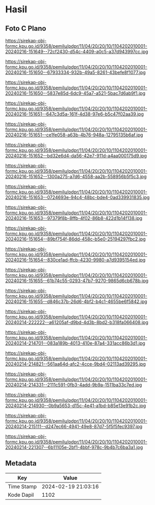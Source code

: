 # Hasil

## Foto C Plano

https://sirekap-obj-formc.kpu.go.id/9358/pemilu/pdpr/11/04/20/20/10/1104202010001-20240216-151649--72cf2430-d54c-4409-a0c5-a37d943997cc.jpg

https://sirekap-obj-formc.kpu.go.id/9358/pemilu/pdpr/11/04/20/20/10/1104202010001-20240216-151650--67933334-932b-49a5-8261-43befe8f1077.jpg

https://sirekap-obj-formc.kpu.go.id/9358/pemilu/pdpr/11/04/20/20/10/1104202010001-20240216-151650--5837e85d-6dc9-45a7-a521-5bac7d6ab9f1.jpg

https://sirekap-obj-formc.kpu.go.id/9358/pemilu/pdpr/11/04/20/20/10/1104202010001-20240216-151651--647c3d5a-161f-4d38-97e6-b5c47f02aa39.jpg

https://sirekap-obj-formc.kpu.go.id/9358/pemilu/pdpr/11/04/20/20/10/1104202010001-20240216-151651--ce1fe058-a63b-4b76-948a-12795135b6af.jpg

https://sirekap-obj-formc.kpu.go.id/9358/pemilu/pdpr/11/04/20/20/10/1104202010001-20240216-151652--bd32e6d4-da56-42e7-911d-a4aa000175d9.jpg

https://sirekap-obj-formc.kpu.go.id/9358/pemilu/pdpr/11/04/20/20/10/1104202010001-20240216-151652--1300a275-a7d6-4558-aa2b-558956b5f5c3.jpg

https://sirekap-obj-formc.kpu.go.id/9358/pemilu/pdpr/11/04/20/20/10/1104202010001-20240216-151653--0724693e-94c4-48bc-bde4-0ad339931835.jpg

https://sirekap-obj-formc.kpu.go.id/9358/pemilu/pdpr/11/04/20/20/10/1104202010001-20240216-151653--97379f8b-8ffb-4f02-86b8-422d1b14f138.jpg

https://sirekap-obj-formc.kpu.go.id/9358/pemilu/pdpr/11/04/20/20/10/1104202010001-20240216-151654--89bf754f-86dd-458c-b5e0-25194297fbc2.jpg

https://sirekap-obj-formc.kpu.go.id/9358/pemilu/pdpr/11/04/20/20/10/1104202010001-20240216-151654--830ce1ad-ffcb-4230-9980-a7d9395154ed.jpg

https://sirekap-obj-formc.kpu.go.id/9358/pemilu/pdpr/11/04/20/20/10/1104202010001-20240216-151655--61b74c55-0293-47b7-9270-9865d6cb678b.jpg

https://sirekap-obj-formc.kpu.go.id/9358/pemilu/pdpr/11/04/20/20/10/1104202010001-20240216-151655--d846c37b-26d6-4bf2-b4c1-4655be6f5842.jpg

https://sirekap-obj-formc.kpu.go.id/9358/pemilu/pdpr/11/04/20/20/10/1104202010001-20240214-222222--a61205af-d9bd-4d3b-8bd2-b318fa066408.jpg

https://sirekap-obj-formc.kpu.go.id/9358/pemilu/pdpr/11/04/20/20/10/1104202010001-20240214-214701--083a189b-4013-410e-87a4-331acc86b3d1.jpg

https://sirekap-obj-formc.kpu.go.id/9358/pemilu/pdpr/11/04/20/20/10/1104202010001-20240214-214821--561aa64d-afc2-4cce-9bd4-02113ad39295.jpg

https://sirekap-obj-formc.kpu.go.id/9358/pemilu/pdpr/11/04/20/20/10/1104202010001-20240214-214331--2111c591-0fb3-4add-9b9a-1511ba33c7ed.jpg

https://sirekap-obj-formc.kpu.go.id/9358/pemilu/pdpr/11/04/20/20/10/1104202010001-20240214-214930--0b9a5653-d15c-4e41-a1bd-b85e13e91b2c.jpg

https://sirekap-obj-formc.kpu.go.id/9358/pemilu/pdpr/11/04/20/20/10/1104202010001-20240214-215111--d247ec66-4941-49e8-87d7-5f5f5fec9397.jpg

https://sirekap-obj-formc.kpu.go.id/9358/pemilu/pdpr/11/04/20/20/10/1104202010001-20240214-221307--6b11105e-2bf1-4bbf-978c-9b4b7c6ba3a1.jpg


## Metadata

| Key        | Value               |
| ---------- | ------------------- |
| Time Stamp | 2024-02-19 21:03:16 |
| Kode Dapil | 1102                |



